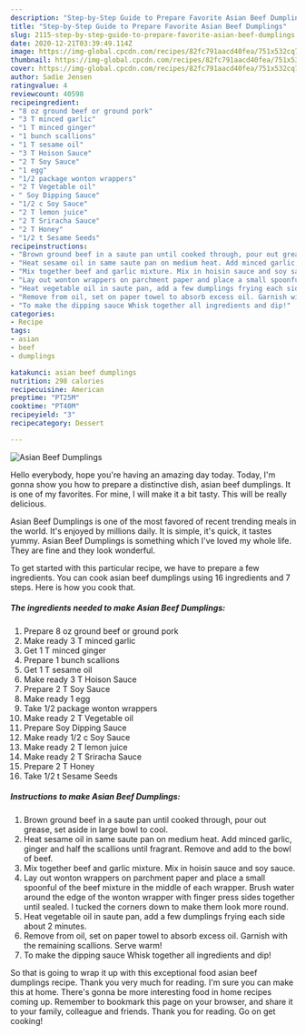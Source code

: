 ```yaml
---
description: "Step-by-Step Guide to Prepare Favorite Asian Beef Dumplings"
title: "Step-by-Step Guide to Prepare Favorite Asian Beef Dumplings"
slug: 2115-step-by-step-guide-to-prepare-favorite-asian-beef-dumplings
date: 2020-12-21T03:39:49.114Z
image: https://img-global.cpcdn.com/recipes/82fc791aacd40fea/751x532cq70/asian-beef-dumplings-recipe-main-photo.jpg
thumbnail: https://img-global.cpcdn.com/recipes/82fc791aacd40fea/751x532cq70/asian-beef-dumplings-recipe-main-photo.jpg
cover: https://img-global.cpcdn.com/recipes/82fc791aacd40fea/751x532cq70/asian-beef-dumplings-recipe-main-photo.jpg
author: Sadie Jensen
ratingvalue: 4
reviewcount: 40598
recipeingredient:
- "8 oz ground beef or ground pork"
- "3 T minced garlic"
- "1 T minced ginger"
- "1 bunch scallions"
- "1 T sesame oil"
- "3 T Hoison Sauce"
- "2 T Soy Sauce"
- "1 egg"
- "1/2 package wonton wrappers"
- "2 T Vegetable oil"
- " Soy Dipping Sauce"
- "1/2 c Soy Sauce"
- "2 T lemon juice"
- "2 T Sriracha Sauce"
- "2 T Honey"
- "1/2 t Sesame Seeds"
recipeinstructions:
- "Brown ground beef in a saute pan until cooked through, pour out grease, set aside in large bowl to cool."
- "Heat sesame oil in same saute pan on medium heat. Add minced garlic, ginger and half the scallions until fragrant. Remove and add to the bowl of beef."
- "Mix together beef and garlic mixture. Mix in hoisin sauce and soy sauce."
- "Lay out wonton wrappers on parchment paper and place a small spoonful of the beef mixture in the middle of each wrapper. Brush water around the edge of the wonton wrapper with finger press sides together until sealed. I tucked the corners down to make them look more round."
- "Heat vegetable oil in saute pan, add a few dumplings frying each side about 2 minutes."
- "Remove from oil, set on paper towel to absorb excess oil. Garnish with the remaining scallions. Serve warm!"
- "To make the dipping sauce Whisk together all ingredients and dip!"
categories:
- Recipe
tags:
- asian
- beef
- dumplings

katakunci: asian beef dumplings 
nutrition: 298 calories
recipecuisine: American
preptime: "PT25M"
cooktime: "PT40M"
recipeyield: "3"
recipecategory: Dessert

---
```



![Asian Beef Dumplings](https://img-global.cpcdn.com/recipes/82fc791aacd40fea/751x532cq70/asian-beef-dumplings-recipe-main-photo.jpg)

Hello everybody, hope you're having an amazing day today. Today, I'm gonna show you how to prepare a distinctive dish, asian beef dumplings. It is one of my favorites. For mine, I will make it a bit tasty. This will be really delicious.



Asian Beef Dumplings is one of the most favored of recent trending meals in the world. It's enjoyed by millions daily. It is simple, it's quick, it tastes yummy. Asian Beef Dumplings is something which I've loved my whole life. They are fine and they look wonderful.


To get started with this particular recipe, we have to prepare a few ingredients. You can cook asian beef dumplings using 16 ingredients and 7 steps. Here is how you cook that.

<!--inarticleads1-->

##### The ingredients needed to make Asian Beef Dumplings:

1. Prepare 8 oz ground beef or ground pork
1. Make ready 3 T minced garlic
1. Get 1 T minced ginger
1. Prepare 1 bunch scallions
1. Get 1 T sesame oil
1. Make ready 3 T Hoison Sauce
1. Prepare 2 T Soy Sauce
1. Make ready 1 egg
1. Take 1/2 package wonton wrappers
1. Make ready 2 T Vegetable oil
1. Prepare  Soy Dipping Sauce
1. Make ready 1/2 c Soy Sauce
1. Make ready 2 T lemon juice
1. Make ready 2 T Sriracha Sauce
1. Prepare 2 T Honey
1. Take 1/2 t Sesame Seeds




<!--inarticleads2-->

##### Instructions to make Asian Beef Dumplings:

1. Brown ground beef in a saute pan until cooked through, pour out grease, set aside in large bowl to cool.
1. Heat sesame oil in same saute pan on medium heat. Add minced garlic, ginger and half the scallions until fragrant. Remove and add to the bowl of beef.
1. Mix together beef and garlic mixture. Mix in hoisin sauce and soy sauce.
1. Lay out wonton wrappers on parchment paper and place a small spoonful of the beef mixture in the middle of each wrapper. Brush water around the edge of the wonton wrapper with finger press sides together until sealed. I tucked the corners down to make them look more round.
1. Heat vegetable oil in saute pan, add a few dumplings frying each side about 2 minutes.
1. Remove from oil, set on paper towel to absorb excess oil. Garnish with the remaining scallions. Serve warm!
1. To make the dipping sauce Whisk together all ingredients and dip!




So that is going to wrap it up with this exceptional food asian beef dumplings recipe. Thank you very much for reading. I'm sure you can make this at home. There's gonna be more interesting food in home recipes coming up. Remember to bookmark this page on your browser, and share it to your family, colleague and friends. Thank you for reading. Go on get cooking!

